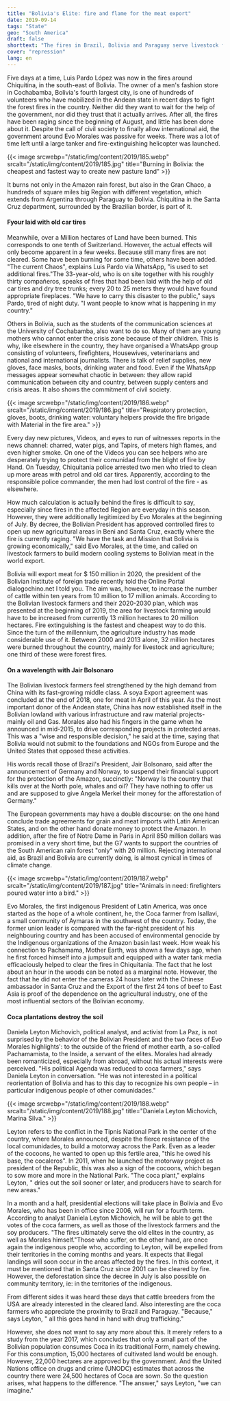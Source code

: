 ```yaml
---
title: "Bolivia's Elite: fire and flame for the meat export"
date: 2019-09-14
tags: "State"
geo: "South America"
draft: false
shorttext: "The fires in Brazil, Bolivia and Paraguay serve livestock farming, Europe, Asia and drug trafficking."
cover: "repression"
lang: en
---
```


Five days at a time, Luis Pardo López was now in the fires around Chiquitina, in the south-east of Bolivia. The owner of a men's fashion store in Cochabamba, Bolivia's fourth largest city, is one of hundreds of volunteers who have mobilized in the Andean state in recent days to fight the forest fires in the country. Neither did they want to wait for the help of the government, nor did they trust that it actually arrives. After all, the fires have been raging since the beginning of August, and little has been done about it. Despite the call of civil society to finally allow international aid, the government around Evo Morales was passive for weeks. There was a lot of time left until a large tanker and fire-extinguishing helicopter was launched.

{{< image srcwebp="/static/img/content/2019/185.webp" srcalt="/static/img/content/2019/185.jpg" title="Burning in Bolivia: the cheapest and fastest way to create new pasture land" >}}

It burns not only in the Amazon rain forest, but also in the Gran Chaco, a hundreds of square miles big Region with different vegetation, which extends from Argentina through Paraguay to Bolivia. Chiquitina in the Santa Cruz department, surrounded by the Brazilian border, is part of it.

#### Fyour laid with old car tires

Meanwhile, over a Million hectares of Land have been burned. This corresponds to one tenth of Switzerland. However, the actual effects will only become apparent in a few weeks. Because still many fires are not cleared. Some have been burning for some time, others have been added. "The current Chaos", explains Luis Pardo via WhatsApp, "is used to set additional fires."The 33-year-old, who is on site together with his roughly thirty compañeros, speaks of fires that had been laid with the help of old car tires and dry tree trunks; every 20 to 25 meters they would have found appropriate fireplaces. "We have to carry this disaster to the public," says Pardo, tired of night duty. "I want people to know what is happening in my country."

Others in Bolivia, such as the students of the communication sciences at the University of Cochabamba, also want to do so. Many of them are young mothers who cannot enter the crisis zone because of their children. This is why, like elsewhere in the country, they have organised a WhatsApp group consisting of volunteers, firefighters, Housewives, veterinarians and national and international journalists. There is talk of relief supplies, new gloves, face masks, boots, drinking water and food. Even if the WhatsApp messages appear somewhat chaotic in between: they allow rapid communication between city and country, between supply centers and crisis areas. It also shows the commitment of civil society.

{{< image srcwebp="/static/img/content/2019/186.webp" srcalt="/static/img/content/2019/186.jpg" title="Respiratory protection, gloves, boots, drinking water: voluntary helpers provide the fire brigade with Material in the fire area." >}}

Every day new pictures, Videos, and eyes to run of witnesses reports in the news channel: charred, water pigs, and Tapirs, of meters high flames, and even higher smoke. On one of the Videos you can see helpers who are desperately trying to protect their comunidad from the blight of fire by Hand. On Tuesday, Chiquitania police arrested two men who tried to clean up more areas with petrol and old car tires. Apparently, according to the responsible police commander, the men had lost control of the fire - as elsewhere.

How much calculation is actually behind the fires is difficult to say, especially since fires in the affected Region are everyday in this season. However, they were additionally legitimized by Evo Morales at the beginning of July. By decree, the Bolivian President has approved controlled fires to open up new agricultural areas in Beni and Santa Cruz, exactly where the fire is currently raging. "We have the task and Mission that Bolivia is growing economically," said Evo Morales, at the time, and called on livestock farmers to build modern cooling systems to Bolivian meat in the world export.

Bolivia will export meat for $ 150 million in 2020, the president of the Bolivian Institute of foreign trade recently told the Online Portal dialogochino.net I told you. The aim was, however, to increase the number of cattle within ten years from 10 million to 17 million animals. According to the Bolivian livestock farmers and their 2020-2030 plan, which was presented at the beginning of 2019, the area for livestock farming would have to be increased from currently 13 million hectares to 20 million hectares. Fire extinguishing is the fastest and cheapest way to do this. Since the turn of the millennium, the agriculture industry has made considerable use of it. Between 2000 and 2013 alone, 32 million hectares were burned throughout the country, mainly for livestock and agriculture; one third of these were forest fires.

#### On a wavelength with Jair Bolsonaro 

The Bolivian livestock farmers feel strengthened by the high demand from China with its fast-growing middle class. A soya Export agreement was concluded at the end of 2018, one for meat in April of this year. As the most important donor of the Andean state, China has now established itself in the Bolivian lowland with various infrastructure and raw material projects-mainly oil and Gas. Morales also had his fingers in the game when he announced in mid-2015, to drive corresponding projects in protected areas. This was a "wise and responsible decision," he said at the time, saying that Bolivia would not submit to the foundations and NGOs from Europe and the United States that opposed these activities.

His words recall those of Brazil's President, Jair Bolsonaro, said after the announcement of Germany and Norway, to suspend their financial support for the protection of the Amazon, succinctly: "Norway Is the country that kills over at the North pole, whales and oil? They have nothing to offer us and are supposed to give Angela Merkel their money for the afforestation of Germany."

The European governments may have a double discourse: on the one hand conclude trade agreements for grain and meat imports with Latin American States, and on the other hand donate money to protect the Amazon. In addition, after the fire of Notre Dame in Paris in April 850 million dollars was promised in a very short time, but the G7 wants to support the countries of the South American rain forest "only" with 20 million. Rejecting international aid, as Brazil and Bolivia are currently doing, is almost cynical in times of climate change.

{{< image srcwebp="/static/img/content/2019/187.webp" srcalt="/static/img/content/2019/187.jpg" title="Animals in need: firefighters poured water into a bird." >}}

Evo Morales, the first indigenous President of Latin America, was once started as the hope of a whole continent, he, the Coca farmer from Isallavi, a small community of Aymaras in the southwest of the country. Today, the former union leader is compared with the far-right president of his neighbouring country and has been accused of environmental genocide by the Indigenous organizations of the Amazon basin last week. How weak his connection to Pachamama, Mother Earth, was shown a few days ago, when he first forced himself into a jumpsuit and equipped with a water tank media efficaciously helped to clear the fires in Chiquitania. The fact that he lost about an hour in the woods can be noted as a marginal note. However, the fact that he did not enter the cameras 24 hours later with the Chinese ambassador in Santa Cruz and the Export of the first 24 tons of beef to East Asia is proof of the dependence on the agricultural industry, one of the most influential sectors of the Bolivian economy.

#### Coca plantations destroy the soil

Daniela Leyton Michovich, political analyst, and activist from La Paz, is not surprised by the behavior of the Bolivian President and the two faces of Evo Morales highlights': to the outside of the friend of mother earth, a so-called Pachamamista, to the Inside, a servant of the elites. Morales had already been romanticized, especially from abroad, without his actual interests were perceived. "His political Agenda was reduced to coca farmers," says Daniela Leyton in conversation. "He was not interested in a political reorientation of Bolivia and has to this day to recognize his own people – in particular indigenous people of other comunidades."

{{< image srcwebp="/static/img/content/2019/188.webp" srcalt="/static/img/content/2019/188.jpg" title="Daniela Leyton Michovich, Marina Silva." >}}

Leyton refers to the conflict in the Tipnis National Park in the center of the country, where Morales announced, despite the fierce resistance of the local comunidades, to build a motorway across the Park. Even as a leader of the cocoons, he wanted to open up this fertile area, "this he owed his base, the cocaleros". In 2011, when he launched the motorway project as president of the Republic, this was also a sign of the cocoons, which began to sow more and more in the National Park. "The coca plant," explains Leyton, " dries out the soil sooner or later, and producers have to search for new areas."

In a month and a half, presidential elections will take place in Bolivia and Evo Morales, who has been in office since 2006, will run for a fourth term. According to analyst Daniela Leyton Michovich, he will be able to get the votes of the coca farmers, as well as those of the livestock farmers and the soy producers. "The fires ultimately serve the old elites in the country, as well as Morales himself."Those who suffer, on the other hand, are once again the indigenous people who, according to Leyton, will be expelled from their territories in the coming months and years. It expects that illegal landings will soon occur in the areas affected by the fires. In this context, it must be mentioned that in Santa Cruz since 2001 can be cleared by fire. However, the deforestation since the decree in July is also possible on community territory, ie: in the territories of the indigenous.

From different sides it was heard these days that cattle breeders from the USA are already interested in the cleared land. Also interesting are the coca farmers who appreciate the proximity to Brazil and Paraguay. "Because," says Leyton, " all this goes hand in hand with drug trafficking."

However, she does not want to say any more about this. It merely refers to a study from the year 2017, which concludes that only a small part of the Bolivian population consumes Coca in its traditional Form, namely chewing. For this consumption, 15,000 hectares of cultivated land would be enough. However, 22,000 hectares are approved by the government. And the United Nations office on drugs and crime (UNODC) estimates that across the country there were 24,500 hectares of Coca are sown. So the question arises, what happens to the difference. "The answer," says Leyton, "we can imagine."
